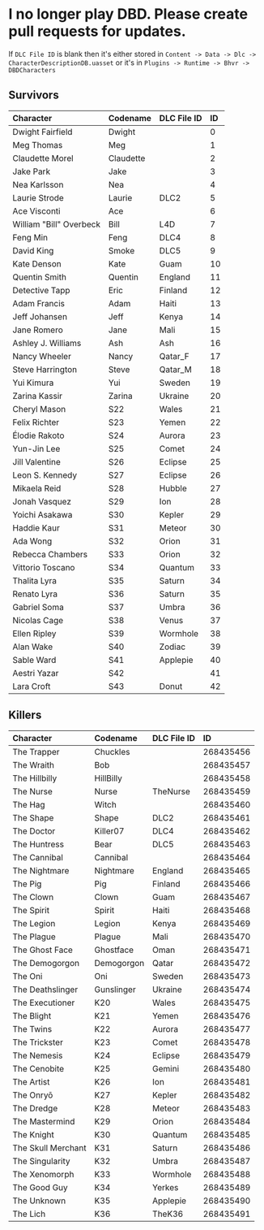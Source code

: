 # I no longer play DBD. Please create pull requests for updates.
If `DLC File ID` is blank then it's either stored in `Content -> Data -> Dlc -> CharacterDescriptionDB.uasset` or it's in `Plugins -> Runtime -> Bhvr -> DBDCharacters`

## Survivors

| Character               | Codename   | DLC File ID   |   ID |
| :--- | :--- | :--- | :--- |
| Dwight Fairfield        | Dwight     |               |    0 |
| Meg Thomas              | Meg        |               |    1 |
| Claudette Morel         | Claudette  |               |    2 |
| Jake Park               | Jake       |               |    3 |
| Nea Karlsson            | Nea        |               |    4 |
| Laurie Strode           | Laurie     | DLC2          |    5 |
| Ace Visconti            | Ace        |               |    6 |
| William "Bill" Overbeck | Bill       | L4D           |    7 |
| Feng Min                | Feng       | DLC4          |    8 |
| David King              | Smoke      | DLC5          |    9 |
| Kate Denson             | Kate       | Guam          |   10 |
| Quentin Smith           | Quentin    | England       |   11 |
| Detective Tapp          | Eric       | Finland       |   12 |
| Adam Francis            | Adam       | Haiti         |   13 |
| Jeff Johansen           | Jeff       | Kenya         |   14 |
| Jane Romero             | Jane       | Mali          |   15 |
| Ashley J. Williams      | Ash        | Ash           |   16 |
| Nancy Wheeler           | Nancy      | Qatar_F         |   17 |
| Steve Harrington        | Steve      | Qatar_M         |   18 |
| Yui Kimura              | Yui        | Sweden        |   19 |
| Zarina Kassir           | Zarina     | Ukraine       |   20 |
| Cheryl Mason            | S22        | Wales         |   21 |
| Felix Richter           | S23        | Yemen         |   22 |
| Élodie Rakoto           | S24        | Aurora        |   23 |
| Yun-Jin Lee             | S25        | Comet         |   24 |
| Jill Valentine          | S26        | Eclipse       |   25 |
| Leon S. Kennedy         | S27        | Eclipse       |   26 |
| Mikaela Reid            | S28        | Hubble        |   27 |
| Jonah Vasquez           | S29        | Ion           |   28 |
| Yoichi Asakawa          | S30        | Kepler        |   29 |
| Haddie Kaur             | S31        | Meteor        |   30 |
| Ada Wong                | S32        | Orion         |   31 |
| Rebecca Chambers        | S33        | Orion         |   32 |
| Vittorio Toscano        | S34        | Quantum       |   33 |
| Thalita Lyra            | S35        | Saturn        |   34 |
| Renato Lyra             | S36        | Saturn        |   35 |
| Gabriel Soma            | S37        | Umbra         |   36 |
| Nicolas Cage            | S38        | Venus         |   37 |
| Ellen Ripley            | S39        | Wormhole      |   38 |
| Alan Wake               | S40        | Zodiac        |   39 |
| Sable Ward              | S41        | Applepie      |   40 |
| Aestri Yazar            | S42        |               |   41 |
| Lara Croft              | S43        | Donut         |   42 |

## Killers

| Character          | Codename   | DLC File ID   |        ID |
| :--- | :--- | :--- | :--- |
| The Trapper        | Chuckles   |               | 268435456 |
| The Wraith         | Bob        |               | 268435457 |
| The Hillbilly      | HillBilly  |               | 268435458 |
| The Nurse          | Nurse      | TheNurse      | 268435459 |
| The Hag            | Witch      |               | 268435460 |
| The Shape          | Shape      | DLC2          | 268435461 |
| The Doctor         | Killer07   | DLC4          | 268435462 |
| The Huntress       | Bear       | DLC5          | 268435463 |
| The Cannibal       | Cannibal   |               | 268435464 |
| The Nightmare      | Nightmare  | England       | 268435465 |
| The Pig            | Pig        | Finland       | 268435466 |
| The Clown          | Clown      | Guam          | 268435467 |
| The Spirit         | Spirit     | Haiti         | 268435468 |
| The Legion         | Legion     | Kenya         | 268435469 |
| The Plague         | Plague     | Mali          | 268435470 |
| The Ghost Face     | Ghostface  | Oman          | 268435471 |
| The Demogorgon     | Demogorgon | Qatar         | 268435472 |
| The Oni            | Oni        | Sweden        | 268435473 |
| The Deathslinger   | Gunslinger | Ukraine       | 268435474 |
| The Executioner    | K20        | Wales         | 268435475 |
| The Blight         | K21        | Yemen         | 268435476 |
| The Twins          | K22        | Aurora        | 268435477 |
| The Trickster      | K23        | Comet         | 268435478 |
| The Nemesis        | K24        | Eclipse       | 268435479 |
| The Cenobite       | K25        | Gemini        | 268435480 |
| The Artist         | K26        | Ion           | 268435481 |
| The Onryō          | K27        | Kepler        | 268435482 |
| The Dredge         | K28        | Meteor        | 268435483 |
| The Mastermind     | K29        | Orion         | 268435484 |
| The Knight         | K30        | Quantum       | 268435485 |
| The Skull Merchant | K31        | Saturn        | 268435486 |
| The Singularity    | K32        | Umbra         | 268435487 |
| The Xenomorph      | K33        | Wormhole      | 268435488 |
| The Good Guy       | K34        | Yerkes        | 268435489 |
| The Unknown        | K35        | Applepie      | 268435490 |
| The Lich           | K36        | TheK36        | 268435491 |
